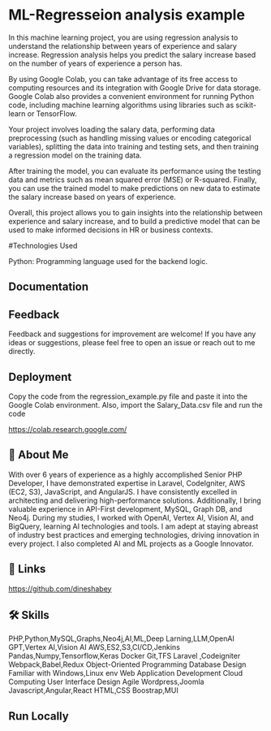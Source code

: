 

# ML-Regresseion analysis example

In this machine learning project, you are using regression analysis to understand the relationship between years of experience and salary increase. Regression analysis helps you predict the salary increase based on the number of years of experience a person has.

By using Google Colab, you can take advantage of its free access to computing resources and its integration with Google Drive for data storage. Google Colab also provides a convenient environment for running Python code, including machine learning algorithms using libraries such as scikit-learn or TensorFlow.

Your project involves loading the salary data, performing data preprocessing (such as handling missing values or encoding categorical variables), splitting the data into training and testing sets, and then training a regression model on the training data.

After training the model, you can evaluate its performance using the testing data and metrics such as mean squared error (MSE) or R-squared. Finally, you can use the trained model to make predictions on new data to estimate the salary increase based on years of experience.

Overall, this project allows you to gain insights into the relationship between experience and salary increase, and to build a predictive model that can be used to make informed decisions in HR or business contexts.

#Technologies Used

Python: Programming language used for the backend logic. 


## Documentation



## Feedback

Feedback and suggestions for improvement are welcome! If you have any ideas or suggestions, please feel free to open an issue or reach out to me directly.


## Deployment

Copy the code from the regression_example.py file and paste it into the Google Colab environment. Also, import the Salary_Data.csv file and run the code

https://colab.research.google.com/
## 🚀 About Me

With over 6 years of experience as a highly accomplished Senior PHP Developer, I have demonstrated expertise in Laravel, CodeIgniter, AWS (EC2, S3), JavaScript, and AngularJS. I have consistently excelled in architecting and delivering high-performance solutions. Additionally, I bring valuable experience in API-First development, MySQL, Graph DB, and Neo4j. During my studies, I worked with OpenAI, Vertex AI, Vision AI, and BigQuery, learning AI technologies and tools. I am adept at staying abreast of industry best practices and emerging technologies, driving innovation in every project. I also completed AI and ML projects as a Google Innovator.


## 🔗 Links
https://github.com/dineshabey


## 🛠 Skills
PHP,Python,MySQL,Graphs,Neo4j,AI,ML,Deep Larning,LLM,OpenAI GPT,Vertex AI,Vision AI
AWS,ES2,S3,CI/CD,Jenkins
Pandas,Numpy,Tensorflow,Keras
Docker
Git,TFS
Laravel ,Codeigniter
Webpack,Babel,Redux
Object-Oriented Programming
Database Design
Familiar with Windows,Linux env
Web Application Development
Cloud Computing
User Interface Design
Agile
Wordpress,Joomla
Javascript,Angular,React
HTML,CSS
Boostrap,MUI





## Run Locally


